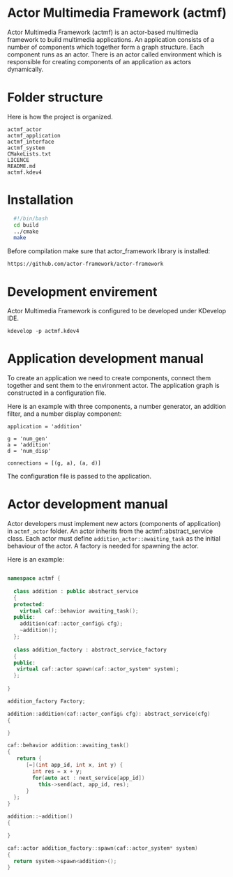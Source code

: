 Actor Multimedia Framework (actmf)
===============================

Actor Multimedia Framework (actmf) is an actor-based multimedia framework to build multimedia applications. An application consists of a number of components which together form a graph structure. Each component runs as an actor. There is an actor called environment which is responsible for creating components of an application as actors dynamically.


Folder structure
===================

Here is how the project is organized.

	actmf_actor
	actmf_application
	actmf_interface
	actmf_system
	CMakeLists.txt
	LICENCE
	README.md
	actmf.kdev4

Installation
===============
```bash
  #!/bin/bash
  cd build
  ../cmake
  make
```
Before compilation make sure that actor_framework library is installed:

	https://github.com/actor-framework/actor-framework

Development envirement
======================
Actor Multimedia Framework is configured to be developed under KDevelop IDE.
	
	kdevelop -p actmf.kdev4

Application development manual
===========

To create an application we need to create components, connect them together and sent them to the environment actor. The application graph is constructed in a configuration file.

Here is an example with three components, a number generator, an addition filter, and a number display component:

	application = 'addition'

	g = 'num_gen'
	a = 'addition'
	d = 'num_disp'

	connections = [(g, a), (a, d)]
	
The configuration file is passed to the application.


Actor development manual
=======================

Actor developers must implement new actors (components of application) in ```actmf_actor``` folder. An actor inherits from the actmf::abstract_service class. Each actor must define ```addition_actor::awaiting_task``` as the initial behaviour of the actor. A factory is needed for spawning the actor.

Here is an example:

```c++

namespace actmf {
  
  class addition : public abstract_service
  {
  protected:
    virtual caf::behavior awaiting_task();
  public:
    addition(caf::actor_config& cfg);
    ~addition();
  };
  
  class addition_factory : abstract_service_factory
  {
  public:
   virtual caf::actor spawn(caf::actor_system* system);
  };
 
}

addition_factory Factory;

addition::addition(caf::actor_config& cfg): abstract_service(cfg)
{

}

caf::behavior addition::awaiting_task()
{
   return {
      [=](int app_id, int x, int y) {
        int res = x + y;
        for(auto act : next_service[app_id])
          this->send(act, app_id, res);
      }
  };
}

addition::~addition()
{

}

caf::actor addition_factory::spawn(caf::actor_system* system)
{
  return system->spawn<addition>();
}

```
